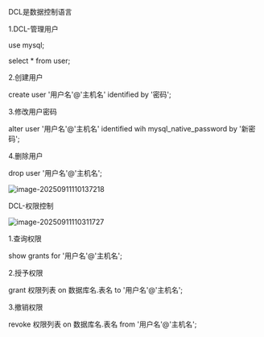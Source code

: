 DCL是数据控制语言

1.DCL-管理用户

use mysql;

select * from user;

2.创建用户

create user '用户名'@'主机名' identified by '密码';

3.修改用户密码

alter user '用户名'@'主机名' identified wih mysql_native_password by '新密码';

4.删除用户

drop user '用户名'@'主机名';

![image-20250911110137218](E:\密码存储与注册\image-20250911110137218-1757559698370-5.png)

DCL-权限控制

![image-20250911110311727](E:\密码存储与注册\image-20250911110311727-1757559792962-7.png)

1.查询权限

show grants for '用户名'@'主机名';

2.授予权限

grant 权限列表 on 数据库名.表名 to '用户名'@'主机名';

3.撤销权限

revoke 权限列表 on 数据库名.表名 from '用户名'@'主机名';